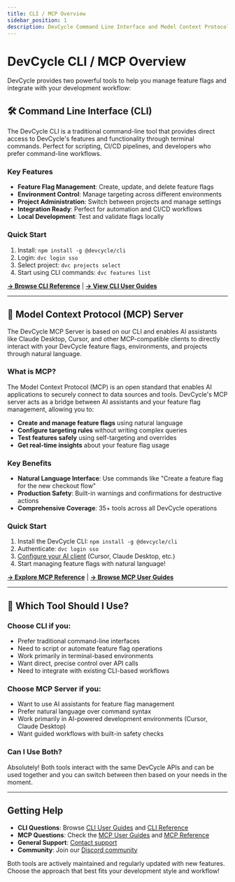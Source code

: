 ```yaml
---
title: CLI / MCP Overview
sidebar_position: 1
description: DevCycle Command Line Interface and Model Context Protocol Server
---
```


# DevCycle CLI / MCP Overview

DevCycle provides two powerful tools to help you manage feature flags and integrate with your development workflow:

## 🛠️ Command Line Interface (CLI)

The DevCycle CLI is a traditional command-line tool that provides direct access to DevCycle's features and functionality through terminal commands. Perfect for scripting, CI/CD pipelines, and developers who prefer command-line workflows.

### Key Features

- **Feature Flag Management**: Create, update, and delete feature flags
- **Environment Control**: Manage targeting across different environments
- **Project Administration**: Switch between projects and manage settings
- **Integration Ready**: Perfect for automation and CI/CD workflows
- **Local Development**: Test and validate flags locally

### Quick Start

1. Install: `npm install -g @devcycle/cli`
2. Login: `dvc login sso`
3. Select project: `dvc projects select`
4. Start using CLI commands: `dvc features list`

[**→ Browse CLI Reference**](/cli/) | [**→ View CLI User Guides**](/cli-guides/)

---

## 🤖 Model Context Protocol (MCP) Server

The DevCycle MCP Server is based on our CLI and enables AI assistants like Claude Desktop, Cursor, and other MCP-compatible clients to directly interact with your DevCycle feature flags, environments, and projects through natural language.

### What is MCP?

The Model Context Protocol (MCP) is an open standard that enables AI applications to securely connect to data sources and tools. DevCycle's MCP server acts as a bridge between AI assistants and your feature flag management, allowing you to:

- **Create and manage feature flags** using natural language
- **Configure targeting rules** without writing complex queries
- **Test features safely** using self-targeting and overrides
- **Get real-time insights** about your feature flag usage

### Key Benefits

- **Natural Language Interface**: Use commands like "Create a feature flag for the new checkout flow"
- **Production Safety**: Built-in warnings and confirmations for destructive actions
- **Comprehensive Coverage**: 35+ tools across all DevCycle operations

### Quick Start

1. Install the DevCycle CLI: `npm install -g @devcycle/cli`
2. Authenticate: `dvc login sso`
3. [Configure your AI client](./mcp-reference#ai-client-configuration) (Cursor, Claude Desktop, etc.)
4. Start managing feature flags with natural language!

[**→ Explore MCP Reference**](./mcp-reference) | [**→ Browse MCP User Guides**](./mcp-guides)

---

## 🤔 Which Tool Should I Use?

### Choose **CLI** if you:

- Prefer traditional command-line interfaces
- Need to script or automate feature flag operations
- Work primarily in terminal-based environments
- Want direct, precise control over API calls
- Need to integrate with existing CLI-based workflows

### Choose **MCP Server** if you:

- Want to use AI assistants for feature flag management
- Prefer natural language over command syntax
- Work primarily in AI-powered development environments (Cursor, Claude Desktop)
- Want guided workflows with built-in safety checks

### Can I Use Both?

Absolutely! Both tools interact with the same DevCycle APIs and can be used together and you can switch between then based on your needs in the moment.

---

## Getting Help

- **CLI Questions**: Browse [CLI User Guides](/cli-guides/) and [CLI Reference](/cli/)
- **MCP Questions**: Check the [MCP User Guides](./mcp-guides) and [MCP Reference](./mcp-reference)
- **General Support**: [Contact support](mailto:support@devcycle.com)
- **Community**: Join our [Discord community](https://discord.gg/8uEqSsRKy5)

Both tools are actively maintained and regularly updated with new features. Choose the approach that best fits your development style and workflow!
